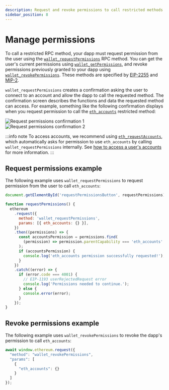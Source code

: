 ```yaml
---
description: Request and revoke permissions to call restricted methods.
sidebar_position: 8
---
```


# Manage permissions

To call a restricted RPC method, your dapp must request permission from the user using
the [`wallet_requestPermissions`](/wallet/reference/wallet_requestPermissions) RPC method.
You can get the user's current permissions using [`wallet_getPermissions`](/wallet/reference/wallet_getPermissions),
and revoke permissions previously granted to your dapp using
[`wallet_revokePermissions`](/wallet/reference/wallet_revokePermissions).
These methods are specified by [EIP-2255](https://eips.ethereum.org/EIPS/eip-2255) and
[MIP-2](https://github.com/MetaMask/metamask-improvement-proposals/blob/main/MIPs/mip-2.md).

`wallet_requestPermissions` creates a confirmation asking the user to connect to an account and
allow the dapp to call the requested method.
The confirmation screen describes the functions and data the requested method can access.
For example, something like the following confirmation displays when you request permission to call
the [`eth_accounts`](/wallet/reference/eth_accounts) restricted method:

<div class="row margin-bottom--md">
    <div class="column">
        <img src={require("../assets/request-permissions.png").default} alt="Request permissions confirmation 1" style={{border: '1px solid gray'}} />
    </div>
    <div class="column">
        <img src={require("../assets/request-permissions-2.png").default} alt="Request permissions confirmation 2" style={{border: '1px solid gray'}} />
    </div>
</div>

:::info note
To access accounts, we recommend using [`eth_requestAccounts`](/wallet/reference/eth_requestAccounts),
which automatically asks for permission to use `eth_accounts` by calling `wallet_requestPermissions`
internally.
See [how to access a user's accounts](access-accounts.md) for more information.
:::

## Request permissions example

The following example uses `wallet_requestPermissions` to request permission from the user to call `eth_accounts`:

```javascript
document.getElementById('requestPermissionsButton', requestPermissions);

function requestPermissions() {
  ethereum
    .request({
      method: 'wallet_requestPermissions',
      params: [{ eth_accounts: {} }],
    })
    .then((permissions) => {
      const accountsPermission = permissions.find(
        (permission) => permission.parentCapability === 'eth_accounts'
      );
      if (accountsPermission) {
        console.log('eth_accounts permission successfully requested!');
      }
    })
    .catch((error) => {
      if (error.code === 4001) {
        // EIP-1193 userRejectedRequest error
        console.log('Permissions needed to continue.');
      } else {
        console.error(error);
      }
    });
}
```

## Revoke permissions example

The following example uses `wallet_revokePermissions` to revoke the dapp's permission to call `eth_accounts`:

```javascript
await window.ethereum.request({
  "method": "wallet_revokePermissions",
  "params": [
    {
      "eth_accounts": {}
    }
  ]
});
```
